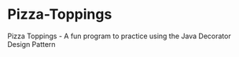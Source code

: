 # Pizza-Toppings
Pizza Toppings - A fun program to practice using the Java Decorator Design Pattern
